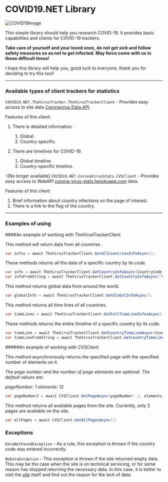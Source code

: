 # COVID19.NET Library

![COVID19Image](https://novostivoronezha.ru/wp-content/uploads/2020/04/2020-04-04_12-19-14600-598x353.jpg)

This simple library should help you research COVID-19.
It provides basic capabilities and clients for COVID-19 trackers.

**Take care of yourself and your loved ones, do not get sick and follow safety measures so as not to get infected. May force come with us in these difficult times!**

I hope this library will help you, good luck to everyone, thank you for deciding to try this tool!

------------



### Available types of client trackers for statistics

`COVID19.NET.TheVirusTracker.TheVirusTrackerClient`  - Provides easy access to site data [Coronavirus Data API](https://thevirustracker.com/ "Coronavirus Data API").

Features of this client:
1. There is detailed information.
	1. Global.
	2. Country-specific.

2. There are timelines for COVID-19.
	1. Global timeline.
	2. Country-specific timeline.

-[No longer available] `COVID19.NET.CoronaVirusStats.CVSClient` - Provides easy access to WebAPI [corona-virus-stats.herokuapp.com](https://corona-virus-stats.herokuapp.com/api/v1/cases/countries-search "corona-virus-stats.herokuapp.com") data.

Features of this client:

1.  Brief information about country infections on the page of interest.
2. There is a link to the flag of the country.

------------


### Examples of using

####An example of working with TheVirusTrackerClient

This method will return data from all countries.

```csharp
var infos = await TheVirusTrackerClient.GetAllCountriesInfoAsync();
```

These methods returns all the data of a specific country by its code.

```csharp
var info = await TheVirusTrackerClient.GetCountryInfoAsync(CountryCode.RU);
var infoFromString = await TheVirusTrackerClient.GetCountryInfoAsync("RU");
```

This method returns global data from around the world.

```csharp
var globalInfo = await TheVirusTrackerClient.GetGlobalInfoAsync();
```

This method returns all time lines of all countries.

```csharp
var timeLines = await TheVirusTrackerClient.GetFullTimeLineInfosAsync();
```

These methods returns the entire timeline of a specific country by its code.

```csharp
var timeLine = await TheVirusTrackerClient.GetCountryTimeLineAsync(CountryCode.RU);
var timeLineFromString = await TheVirusTrackerClient.GetCountryTimeLineAsync("RU");
```

#####An example of working with CVSClient

This method asynchronously returns the specified page with the specified number of elements on it.

*The page number and the number of page elements are optional.
The default values are:*

*pageNumber: 1
elements: 12*

```csharp
var pageNumber2 = await CVSClient.GetPageAsync(pageNumber: 2, elements: 20);
```

This method returns all available pages from the site.
Currently, only 2 pages are available on the site.
```csharp
var allPages = await CVSClient.GetAllPagesAsync();
```
### Exceptions

`DataNotFoundException` - As a rule, this exception is thrown if the country code was entered incorrectly.

`NoDataException` - This exception is thrown if the site returned empty data.
This may be the case when the site is on technical servicing, or for some reason has stopped returning the necessary data.
In this case, it is better to visit the [site](https://thevirustracker.com/api) itself and find out the reason for the lack of data.
